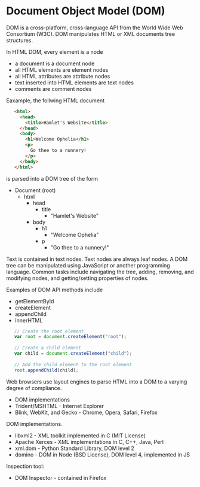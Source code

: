 # Document Object Model (DOM)

DOM is a cross-platform, cross-language API from the World Wide Web
Consortium (W3C). DOM manipulates HTML or XML documents tree structures.

In HTML DOM, every element is a node

* a document is a document node
* all HTML elements are element nodes
* all HTML attributes are attribute nodes
* text inserted into HTML elements are text nodes
* comments are comment nodes

Eaxample, the follwing HTML document

```html
   <html>
     <head>
       <title>Hamlet's Website</title>
     </head>
     <body>
       <h1>Welcome Ophelia</h1>
       <p>
         Go thee to a nunnery!
       </p>
     </body>
   </html>
```

is parsed into a DOM tree of the form

* Document (root)
  * html
    * head
      * title
        * "Hamlet's Website"
    * body
      * h1
        * "Welcome Ophelia"
      * p
        * "Go thee to a nunnery!"

Text is contained in text nodes. Text nodes are always leaf nodes. A DOM
tree can be manipulated using JavaScript or another programming
language. Common tasks include navigating the tree, adding, removing,
and modifying nodes, and getting/setting properties of nodes.

Examples of DOM API methods include

* getElementById
* createElement
* appendChild
* innerHTML

```javascript
   // Create the root element
   var root = document.createElement("root");
   
   // Create a child element
   var child = document.createElement("child");
   
   // Add the child element to the root element
   root.appendChild(child);
```

Web browsers use layout engines to parse HTML into a DOM to a varying
degree of compliance.

* DOM implementations
* Trident/MSHTML - Internet Explorer
* Blink, WebKit, and Gecko - Chrome, Opera, Safari, Firefox

DOM implementations.

* libxml2 - XML toolkit implemented in C (MIT License)
* Apache Xerces - XML implementations in C, C++, Java, Perl
* xml.dom - Python Standard Library, DOM level 2
* domino - DOM in Node (BSD License), DOM level 4, implemented in JS

Inspection tool:

* DOM Inspector - contained in Firefox

